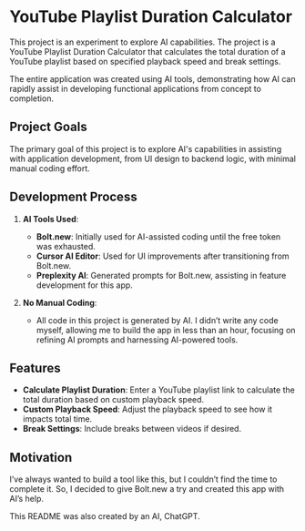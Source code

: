 # YouTube Playlist Duration Calculator

This project is an experiment to explore AI capabilities. The project is a YouTube Playlist Duration Calculator that calculates the total duration of a YouTube playlist based on specified playback speed and break settings.

The entire application was created using AI tools, demonstrating how AI can rapidly assist in developing functional applications from concept to completion.

## Project Goals

The primary goal of this project is to explore AI's capabilities in assisting with application development, from UI design to backend logic, with minimal manual coding effort.

## Development Process

1. **AI Tools Used**:

   - **Bolt.new**: Initially used for AI-assisted coding until the free token was exhausted.
   - **Cursor AI Editor**: Used for UI improvements after transitioning from Bolt.new.
   - **Preplexity AI**: Generated prompts for Bolt.new, assisting in feature development for this app.

2. **No Manual Coding**:
   - All code in this project is generated by AI. I didn’t write any code myself, allowing me to build the app in less than an hour, focusing on refining AI prompts and harnessing AI-powered tools.

## Features

- **Calculate Playlist Duration**: Enter a YouTube playlist link to calculate the total duration based on custom playback speed.
- **Custom Playback Speed**: Adjust the playback speed to see how it impacts total time.
- **Break Settings**: Include breaks between videos if desired.

## Motivation

I’ve always wanted to build a tool like this, but I couldn’t find the time to complete it. So, I decided to give Bolt.new a try and created this app with AI’s help.

This README was also created by an AI, ChatGPT.
